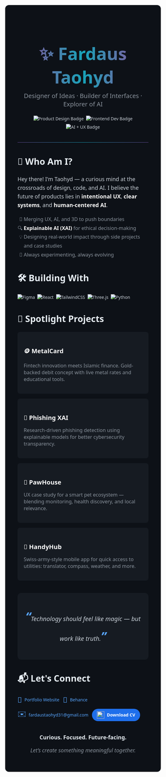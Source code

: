 <div align="center" style="background-color: #0d1117; padding: 40px; border-radius: 12px; font-family: 'Segoe UI', Arial, sans-serif; color: #c9d1d9;">

  <!-- Title with gradient effect -->
  <h1 style="background: linear-gradient(90deg, #9a4c9c 0%, #17a2b8 50%, #9a4c9c 100%); -webkit-background-clip: text; -webkit-text-fill-color: transparent; font-size: 3.5rem; font-weight: 800; margin-bottom: 0;">✨ Fardaus Taohyd</h1>
  <p style="font-size: 1.25rem; color: #8b949e; margin-top: 10px;">Designer of Ideas · Builder of Interfaces · Explorer of AI</p>

  <!-- Badges -->
  <div style="display: flex; flex-wrap: wrap; justify-content: center; gap: 8px; margin-top: 24px;">
    <img src="https://img.shields.io/badge/Product%20Design-UX%2FUI-blueviolet?style=for-the-badge" alt="Product Design Badge" />
    <img src="https://img.shields.io/badge/Frontend%20Dev-React%2FTailwind-blue?style=for-the-badge" alt="Frontend Dev Badge" />
    <img src="https://img.shields.io/badge/AI%20%2B%20UX-XAI%2FNLP%2F3D-yellowgreen?style=for-the-badge" alt="AI + UX Badge" />
  </div>

  <hr style="border: 0; height: 1px; background-image: linear-gradient(to right, #6a4c9c, #17a2b8, #6a4c9c); margin: 40px 0;" />

  <!-- Section: Who Am I? -->
  <div style="text-align: left; margin-bottom: 40px;">
    <h2 style="font-size: 1.8rem; font-weight: 700; color: #e6edf3;">🚀 Who Am I?</h2>
    <p style="font-size: 1.1rem; line-height: 1.6; color: #c9d1d9;">
      Hey there! I'm Taohyd — a curious mind at the crossroads of design, code, and AI. I believe the future of products lies in <strong style="color: #fff;">intentional UX</strong>, <strong style="color: #fff;">clear systems</strong>, and <strong style="color: #fff;">human-centered AI</strong>.
    </p>
    <ul style="list-style-type: '🧠 '; padding-left: 20px; font-size: 1rem; color: #8b949e; margin-top: 12px; line-height: 1.8;">
      <li>Merging UX, AI, and 3D to push boundaries</li>
      <li style="list-style-type: '🔍 ';"><strong style="color: #fff;">Explainable AI (XAI)</strong> for ethical decision-making</li>
      <li style="list-style-type: '💡 ';">Designing real-world impact through side projects and case studies</li>
      <li style="list-style-type: '🌱 ';">Always experimenting, always evolving</li>
    </ul>
  </div>

  <!-- Section: Building With -->
  <div style="text-align: left; margin-bottom: 40px;">
    <h2 style="font-size: 1.8rem; font-weight: 700; color: #e6edf3;">🛠️ Building With</h2>
    <div style="display: flex; flex-wrap: wrap; gap: 8px; margin-top: 16px;">
      <img src="https://img.shields.io/badge/Figma-black?style=flat-square&logo=figma&logoColor=white" alt="Figma" />
      <img src="https://img.shields.io/badge/React-20232A?style=flat-square&logo=react&logoColor=61DAFB" alt="React" />
      <img src="https://img.shields.io/badge/TailwindCSS-06B6D4?style=flat-square&logo=tailwind-css&logoColor=white" alt="TailwindCSS" />
      <img src="https://img.shields.io/badge/Three.js-000000?style=flat-square&logo=three.js&logoColor=white" alt="Three.js" />
      <img src="https://img.shields.io/badge/Python-3776AB?style=flat-square&logo=python&logoColor=white" alt="Python" />
    </div>
  </div>

  <!-- Section: Spotlight Projects -->
  <div style="text-align: left; margin-bottom: 40px;">
    <h2 style="font-size: 1.8rem; font-weight: 700; color: #e6edf3;">📌 Spotlight Projects</h2>
    <div style="display: grid; grid-template-columns: repeat(auto-fit, minmax(280px, 1fr)); gap: 16px; margin-top: 16px;">
      <div style="background-color: #161b22; padding: 20px; border-radius: 8px;">
        <h3 style="font-size: 1.25rem; color: #fff; margin-bottom: 8px;">🪙 MetalCard</h3>
        <p style="font-size: 1rem; color: #8b949e;">Fintech innovation meets Islamic finance. Gold-backed debit concept with live metal rates and educational tools.</p>
      </div>
      <div style="background-color: #161b22; padding: 20px; border-radius: 8px;">
        <h3 style="font-size: 1.25rem; color: #fff; margin-bottom: 8px;">🧠 Phishing XAI</h3>
        <p style="font-size: 1rem; color: #8b949e;">Research-driven phishing detection using explainable models for better cybersecurity transparency.</p>
      </div>
      <div style="background-color: #161b22; padding: 20px; border-radius: 8px;">
        <h3 style="font-size: 1.25rem; color: #fff; margin-bottom: 8px;">🐾 PawHouse</h3>
        <p style="font-size: 1rem; color: #8b949e;">UX case study for a smart pet ecosystem — blending monitoring, health discovery, and local relevance.</p>
      </div>
      <div style="background-color: #161b22; padding: 20px; border-radius: 8px;">
        <h3 style="font-size: 1.25rem; color: #fff; margin-bottom: 8px;">📱 HandyHub</h3>
        <p style="font-size: 1rem; color: #8b949e;">Swiss-army-style mobile app for quick access to utilities: translator, compass, weather, and more.</p>
      </div>
    </div>
  </div>
  
  <!-- Section: Core Belief -->
  <div style="text-align: center; margin-bottom: 40px; background-color: #161b22; padding: 24px; border-radius: 12px;">
    <p style="font-size: 1.25rem; font-style: italic; color: #c9d1d9; line-height: 1.6;">
      <span style="font-size: 2.5rem; font-weight: 800; color: #58a6ff;">“</span>Technology should feel like magic — but work like truth.<span style="font-size: 2.5rem; font-weight: 800; color: #58a6ff;">”</span>
    </p>
  </div>

  <!-- Section: Let's Connect -->
  <div style="text-align: left; margin-bottom: 40px;">
    <h2 style="font-size: 1.8rem; font-weight: 700; color: #e6edf3;">📬 Let's Connect</h2>
    <div style="display: flex; flex-wrap: wrap; gap: 12px; align-items: center; margin-top: 16px;">
      <a href="https://fardaustaohyd.github.io/fardaustaohyd-portfolio/" style="display: flex; align-items: center; gap: 8px; color: #58a6ff; text-decoration: none;">
        <span style="font-size: 1.5rem;">🔗</span> Portfolio Website
      </a>
      <a href="https://www.behance.net/fardaustaohyd" style="display: flex; align-items: center; gap: 8px; color: #58a6ff; text-decoration: none;">
        <span style="font-size: 1.5rem;">🎨</span> Behance
      </a>
      <a href="mailto:fardaustaohyd31@gmail.com" style="display: flex; align-items: center; gap: 8px; color: #58a6ff; text-decoration: none;">
        <span style="font-size: 1.5rem;">✉️</span> fardaustaohyd31@gmail.com
      </a>
      <a href="https://drive.google.com/file/d/1YCgtftijuIcdhgDGWn_JOuKZNAy3tzIV/view?usp=drive_link" style="display: flex; align-items: center; gap: 8px; padding: 8px 16px; background-color: #1f6feb; border-radius: 9999px; color: #fff; font-weight: 600; text-decoration: none;">
        <img src="https://img.shields.io/badge/Download-CV-blue?style=for-the-badge&logo=adobeacrobat&logoColor=white" alt="Download CV" style="height: 24px; vertical-align: middle;"> Download CV
      </a>
    </div>
  </div>

  <!-- Final Tagline -->
  <div style="font-size: 1.1rem; color: #8b949e; margin-top: 40px;">
    <p style="margin-bottom: 8px; font-weight: 600; color: #e6edf3;">Curious. Focused. Future-facing.</p>
    <p style="font-style: italic;">Let’s create something meaningful together.</p>
  </div>

</div>
